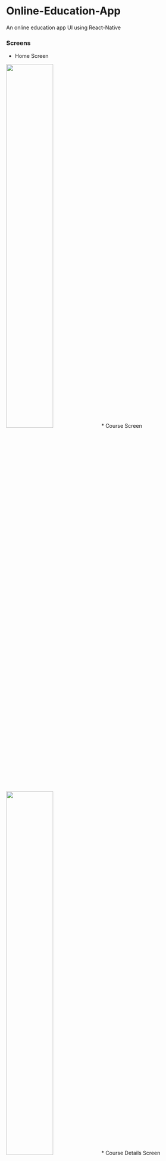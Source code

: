# Online-Education-App
An online education app UI using React-Native

### Screens
* Home Screen
<img src="https://user-images.githubusercontent.com/87860114/170026232-207156bd-08e5-4a66-997e-ebacfac42d12.png" width=50% height=50%>
* Course Screen
<img src="https://user-images.githubusercontent.com/87860114/170026881-46d71dda-8283-45c1-865e-5fc84bfd29f1.png" width=50% height=50%>
* Course Details Screen
<img src="https://user-images.githubusercontent.com/87860114/170026906-ecfedbd1-55b1-43b7-a15e-6508192bcb94.png" width=50% height=50%>
* Student Data Screen
<img src="https://user-images.githubusercontent.com/87860114/170026922-e0bc9be4-aa96-4f0b-a0af-34fc2f54856f.png" width=50% height=50%>
* About Screen
<img src="https://user-images.githubusercontent.com/87860114/170026940-d4089495-bbc6-4bab-855d-e26e1b599e70.png" width=50% height=50%>
* Contact Screen
<img src="https://user-images.githubusercontent.com/87860114/170027058-dc792a67-e795-4ee3-a092-a53f9c465a9e.png" width=50% height=50%>
